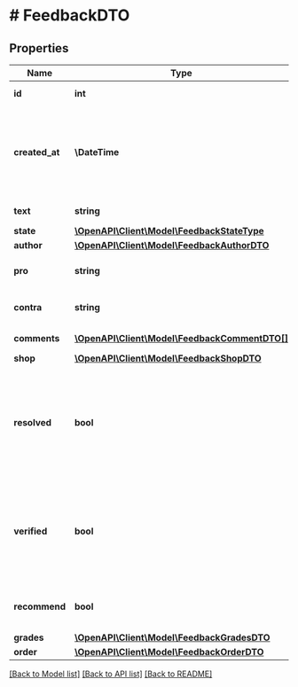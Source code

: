 # # FeedbackDTO

## Properties

Name | Type | Description | Notes
------------ | ------------- | ------------- | -------------
**id** | **int** | Идентификатор отзыва. | [optional]
**created_at** | **\DateTime** | Дата и время создания отзыва.  Формат даты: ISO 8601 со смещением относительно UTC. Например, &#x60;2017-11-21T00:00:00+03:00&#x60;. | [optional]
**text** | **string** | Комментарий автора отзыва. | [optional]
**state** | [**\OpenAPI\Client\Model\FeedbackStateType**](FeedbackStateType.md) |  | [optional]
**author** | [**\OpenAPI\Client\Model\FeedbackAuthorDTO**](FeedbackAuthorDTO.md) |  | [optional]
**pro** | **string** | Достоинства магазина, описанные в отзыве. | [optional]
**contra** | **string** | Недостатки магазина, описанные в отзыве. | [optional]
**comments** | [**\OpenAPI\Client\Model\FeedbackCommentDTO[]**](FeedbackCommentDTO.md) | Переписка автора отзыва с магазином. |
**shop** | [**\OpenAPI\Client\Model\FeedbackShopDTO**](FeedbackShopDTO.md) |  | [optional]
**resolved** | **bool** | Решена ли проблема автора отзыва:  * &#x60;true&#x60; — да. * &#x60;false&#x60; — нет.  Если проблема решена, около отзыва на странице магазина появляется соответствующая надпись. | [optional]
**verified** | **bool** | {% note warning \&quot;\&quot; %}  Этот параметр устарел. Не используйте его.  {% endnote %}  Является ли отзыв рекомендованным:  * &#x60;true&#x60; — да. * &#x60;false&#x60; — нет. | [optional]
**recommend** | **bool** | Купил бы автор отзыва в магазине снова:  * &#x60;true&#x60; — да. * &#x60;false&#x60; — нет. | [optional]
**grades** | [**\OpenAPI\Client\Model\FeedbackGradesDTO**](FeedbackGradesDTO.md) |  | [optional]
**order** | [**\OpenAPI\Client\Model\FeedbackOrderDTO**](FeedbackOrderDTO.md) |  | [optional]

[[Back to Model list]](../../README.md#models) [[Back to API list]](../../README.md#endpoints) [[Back to README]](../../README.md)
